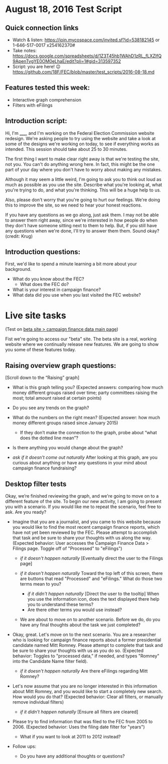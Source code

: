 # August 18, 2016 Test Script

## Quick connection links

- Watch & listen: <https://join.mycospace.com/invited.sf?id=538182145> or 1-646-517-0017 x254162370#
- Take notes: <https://docs.google.com/spreadsheets/d/1Z3T45hb1WAhD1zRL_fLXZlfQ9ApenTvgYE0OM0eLhaE/edit?pli=1#gid=313597352>
- Script: you are here! :wink: <https://github.com/18F/FEC/blob/master/test_scripts/2016-08-18.md>

## Features tested this week:

- Interactive graph comprehension
- Filters with eFilings

## Introduction script:

Hi, I'm **___**, and I'm working on the Federal Election Commission website redesign. We're asking people to try using the website and take a look at some of the designs we're working on today, to see if everything works as intended. This session should take about 25 to 30 minutes.

The first thing I want to make clear right away is that we're testing the site, not you. You can't do anything wrong here. In fact, this might  be the one part of your day where you don't have to worry about making any mistakes.

Although it may seem a little weird, I'm going to ask you to think out loud as much as possible as you use the site. Describe what you're looking at, what you're trying to do, and what you're thinking. This will be a huge help to us.

Also, please don't worry that you're going to hurt our feelings. We're doing this to improve the site, so we need to hear your honest reactions.

If you have any questions as we go along, just ask them. I may not be able to answer them right away, since we're interested in how people do when they don't have someone sitting next to them to help. But, if you still have any questions when we're done, I'll try to answer them them. Sound okay? (credit: Krug)

## Introduction questions:
First, we'd like to spend a minute learning a bit more about your background.

- What do you know about the FEC?
	- What does the FEC do?
- What is your interest in campaign finance?
- What data did you use when you last visited the FEC website?

# Live site tasks
(Test on [beta site > campaign finance data main page](https://beta.fec.gov/data/))

Fist we're going to access our "beta" site. The beta site is a real, working website where we continually release new features. We are going to show you some of these features today.

## Raising overview graph questions:
[Scroll down to the “Raising” graph]

- What is this graph telling you? (Expected answers: comparing how much money different groups raised over time; party committees raising the most; total amount raised at certain points)

- Do you see any trends on the graph?

- What do the numbers on the right mean? (Expected answer: how much money different groups raised since January 2015)
	- If they don’t make the connection to the graph, probe about “what does the dotted line mean”?

- Is there anything you would change about the graph?

- _ask if it doesn't come out naturally_ After looking at this graph, are you curious about anything or have any questions in your mind about campaign finance fundraising?

## Desktop filter tests

Okay, we’re finished reviewing the graph, and we're going to move on to a different feature of the site. To begin our new activity, I am going to present you with a scenario. If you would like me to repeat the scenario, feel free to ask. Are you ready?

- Imagine that you are a journalist, and you came to this website because you would like to find the most recent campaign finance reports, which have not yet been reviewed by the FEC. Please attempt to accomplish that task and be sure to share your thoughts with us along the way. (Expected behavior: User accesses the Campaign Finance Data > Filings page. Toggle off of "Processed" to "eFilings")
	- _if it doesn't happen naturally_ [Eventually direct the user to the Filings page]

	- _if it doesn't happen naturally_ Toward the top left of this screen, there are buttons that read "Processed" and "eFilings." What do those two terms mean to you?
		- _if it didn't happen naturally_ [Direct the user to the tooltip] When you use the information icon, does the text displayed there help you to understand these terms?
		- Are there other terms you would use instead?

	- We are about to move on to another scenario. Before we do, do you have any final thoughts about the task we just completed?

- Okay, great. Let's move on to the next scenario. You are a researcher who is looking for campaign finance reports about a former presidential candidate named Mitt Romney. Please attempt to complete that task and be sure to share your thoughts with us as you do so. (Expected behavior: Toggles to "processed data," if needed, and types "Romney" into the Candidate Name filter field).
	- _if it doesn't happen naturally_ Are there eFilings regarding Mitt Romney?

- Let's now assume that you are no longer interested in this information about Mitt Romney, and you would like to start a completely new search. How would you do that? (Expected behavior: Clear all filters, or manually remove individual filters)
	- _if it didn't happen naturally_ [Ensure all filters are cleared]

- Please try to find information that was filed to the FEC from 2005 to 2006. (Expected behavior: Uses the filing date filter for "years")
	- What if you want to look at 2011 to 2012 instead?

- Follow ups:
	- Do you have any additional thoughts or questions?
